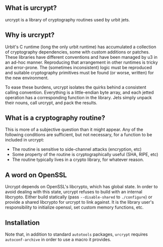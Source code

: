 What is urcrypt?
----------------
urcrypt is a library of cryptography routines used by urbit jets.

Why is urcrypt?
---------------
Urbit's C runtime (long the only urbit runtime) has accumulated a collection of
cryptography dependencies, some with custom additions or patches. These
libraries have different conventions and have been managed by u3 in an ad-hoc
manner. Reproducing that arrangement in other runtimes is tricky and
error-prone. The (sometimes inconsistent) logic must be reproduced and suitable
cryptography primitives must be found (or worse, written) for the new
environment.

To ease these burdens, urcrypt isolates the quirks behind a consistent calling
convention. Everything is a little-endian byte array, and each jetted operation
has a corresponding function in the library. Jets simply unpack their nouns,
call urcrypt, and pack the results.

What is a cryptography routine?
-------------------------------
This is more of a subjective question than it might appear. Any of the following
conditions are sufficient, but not necessary, for a function to be included in
urcrypt:

  * The routine is sensitive to side-channel attacks (encryption, etc)
  * Some property of the routine is cryptographically useful (SHA, RIPE, etc)
  * The routine typically lives in a crypto library, for whatever reason.

A word on OpenSSL
-----------------
Urcrypt depends on OpenSSL's libcrypto, which has global state. In order
to avoid dealing with this state, urcrypt refuses to build with an internal
libcrypto. Either build statically (pass `--disable-shared` to `./configure`)
or provide a shared libcrypto for urcrypt to link against. It is the library
user's responsibility to initialize openssl, set custom memory functions, etc.

Installation
------------
Note that, in addition to standard `autotools` packages, `urcrypt` requires
`autoconf-archive` in order to use a macro it provides.
